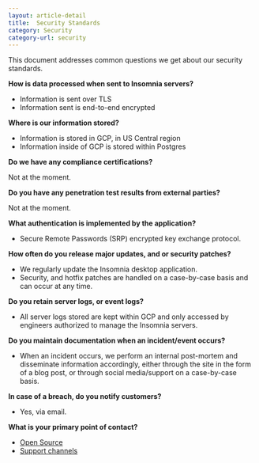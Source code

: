 ```yaml
---
layout: article-detail
title:  Security Standards
category: Security
category-url: security
---
```


This document addresses common questions we get about our security standards.

**How is data processed when sent to Insomnia servers?**

* Information is sent over TLS
* Information sent is end-to-end encrypted

**Where is our information stored?**

* Information is stored in GCP, in US Central region
* Information inside of GCP is stored within Postgres

**Do we have any compliance certifications?**

Not at the moment.

**Do you have any penetration test results from external parties?**

Not at the moment.

**What authentication is implemented by the application?**

* Secure Remote Passwords (SRP) encrypted key exchange protocol.

**How often do you release major updates, and or security patches?**

* We regularly update the Insomnia desktop application.
* Security, and hotfix patches are handled on a case-by-case basis and can occur at any time.

**Do you retain server logs, or event logs?**

* All server logs stored are kept within GCP and only accessed by engineers authorized to manage the Insomnia servers.

**Do you maintain documentation when an incident/event occurs?**

* When an incident occurs, we perform an internal post-mortem and disseminate information accordingly, either through the site in the form of a blog post, or through social media/support on a case-by-case basis.

**In case of a breach, do you notify customers?**

* Yes, via email.

**What is your primary point of contact?**

* [Open Source](https://github.com/kong/insomnia)
* [Support channels](https://insomnia.rest/support)
